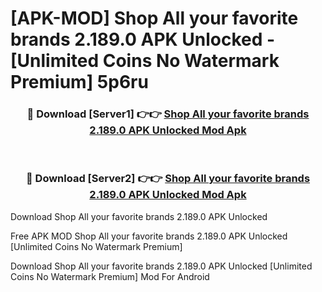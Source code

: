 # [APK-MOD] Shop  All your favorite brands 2.189.0 APK Unlocked - [Unlimited Coins No Watermark Premium] 5p6ru



<div align="center">
<h3>🔴 Download [Server1] 👉👉 <a href="https://momento.my/?title=Shop__All_your_favorite_brands_2.189.0_APK_Unlocked">Shop  All your favorite brands 2.189.0 APK Unlocked Mod Apk</a></h3><br>

<h3>🔴 Download [Server2] 👉👉 <a href="https://momento.my/?title=Shop__All_your_favorite_brands_2.189.0_APK_Unlocked">Shop  All your favorite brands 2.189.0 APK Unlocked Mod Apk</a></h3>
</div>



Download Shop  All your favorite brands 2.189.0 APK Unlocked 

Free APK MOD Shop  All your favorite brands 2.189.0 APK Unlocked [Unlimited Coins No Watermark Premium]

Download Shop  All your favorite brands 2.189.0 APK Unlocked [Unlimited Coins No Watermark Premium] Mod For Android
